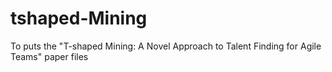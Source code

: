 # tshaped-Mining
To puts the "T-shaped Mining: A Novel Approach to Talent Finding for Agile Teams" paper files
